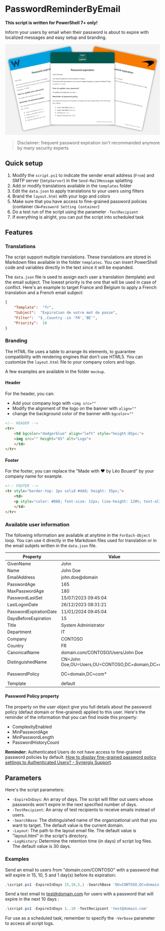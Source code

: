 ﻿# PasswordReminderByEmail

**This script is written for PowerShell 7+ only!**

Inform your users by email when their password is about to expire with localized messages and easy setup and branding.

![A few examples of what is possible](illustration.png)

> Disclaimer: frequent password expiration isn't recommanded anymore by many security experts

## Quick setup

1. Modify the `script.ps1` to indicate the sender email address (`From`) and SMTP server (`SmtpServer`) in the `Send-MailMessage` splatting
2. Add or modify translations available in the `templates` folder
3. Edit the `data.json` to apply translations to your users using filters
4. Brand the `layout.html` with your logo and colors
5. Make sure that you have access to fine-grained password policies (container `CN=Password Setting Container`)
6. Do a test run of the script using the parameter `-TestRecipient`
7. If everything is alright, you can put the script into scheduled task

## Features

### Translations

The script support multiple translations. These translations are stored in Markdown files available in the folder `templates`. You can insert PowerShell code and variables directly in the text since it will be expanded.

The `data.json` file is used to assign each user a translation (template) and the email subject. The lowest priority is the one that will be used in case of conflict. Here's an example to target France and Belgium to apply a French translation and a French email subject:

```json
{
    "Template":  "fr",
    "Subject":  "Expiration de votre mot de passe",
    "Filter":  "$_.Country -in 'FR','BE'",
    "Priority":  10
}
```

### Branding

The HTML file uses a table to arrange its elements, to guarantee compatibility with rendering engines that don't use HTML5. You can customize the `layout.html` file to your company colors and logo.

A few examples are available in the folder `mockup`.

#### Header

For the header, you can:

- Add your company logo with `<img src=""`
- Modify the alignment of the logo on the banner with `align=""`
- change the background color of the banner with `bgcolor=""`

```html
<!-- HEADER -->
<tr>
    <td bgcolor="dodgerblue" align="left" style="height:85px;">
    <img src="" height="65" alt="Logo">
    </td>
</tr>
```

#### Footer

For the footer, you can replace the "Made with ♥ by Léo Bouard" by your company name for example.

```html
<!-- FOOTER -->
<tr style="border-top: 2px solid #ddd; height: 35px;">
    <td>
    <p style="color: #888; font-size: 12px; line-height: 120%; text-align: right;">Made with ♥ by Léo Bouard</p>
    </td>
</tr>
```

### Available user information

The following information are available at anytime in the `ForEach-Object` loop. You can use it directly in the Markdown files used for translation or in the email subjets written in the `data.json` file.

Property | Value | Type
-------- | ----- | ----
GivenName | John | String
Name | John Doe | String
EmailAddress | john.doe@domain | String
PasswordAge | 165 | Double
MaxPasswordAge | 180 | Double
PasswordLastSet | 15/07/2023 09:45:04 | DateTime
LastLogonDate | 26/12/2023 08:31:21 | DateTime
PasswordExpirationDate | 11/01/2024 09:45:04 | DateTime
DaysBeforeExpiration | 15 | Double
Title | System Administrator | String
Department | IT | String
Company | CONTOSO | String
Country | FR | String
CanonicalName | domain.com/CONTOSO/Users/John Doe | String
DistinguishedName | CN=John Doe,OU=Users,OU=CONTOSO,DC=domain,DC=com | String
PasswordPolicy | DC=domain,DC=com* | ADDefaultDomainPasswordPolicy or ADFineGrainedPasswordPolicy
Template | default | String

#### Password Policy property

The property on the user object give you full details about the password policy (defaut domain or fine-grained) applied to this user. Here's the reminder of the information that you can find inside this property:

- ComplexityEnabled
- MinPasswordAge
- MinPasswordLength
- PasswordHistoryCount

**Reminder:** Authenticated Users do not have access to fine-grained password policies by default. [How to display fine-grained password policy settings to Authenticated Users? - Synergix Support](https://synergixdesk.zendesk.com/hc/en-us/articles/202927708-How-to-display-fine-grained-password-policy-settings-to-Authenticated-Users-).

## Parameters

Here's the script parameters:

- `-ExpireInDays`: An array of days. The script will filter out users whose passwords won't expire in the next specified number of days.
- `-TestRecipient`: An array of test recipients to receive emails instead of users.
- `-SearchBase`: The distinguished name of the organizational unit that you want to target. The default value is the current domain.
- `-Layout`: The path to the layout email file. The default value is "layout.html" in the script's directory.
- `-LogHistory`: Determine the retention time (in days) of script log files. The default value is 30 days.

### Examples

Send an email to users from "domain.com/CONTOSO" with a password that will expire in 15, 10, 5 and 1 day(s) before its expiration:

```powershell
.\script.ps1 -ExpireInDays 15,10,5,1 -SearchBase 'OU=CONTOSO,DC=domain,DC=com' -Verbose
```

Send a test email to <test@domain.com> for users with a password that will expire in the next 10 days :

```powershell
.\script.ps1 -ExpireInDays 1..10 -TestRecipient 'test@domain.com'
```

For use as a scheduled task, remember to specify the `-Verbose` parameter to access all script logs.
